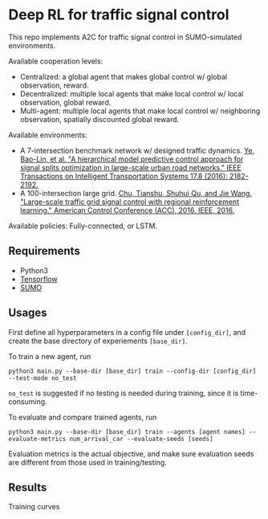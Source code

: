 # Deep RL for traffic signal control
This repo implements A2C for traffic signal control in SUMO-simulated environments.

Available cooperation levels:
* Centralized: a global agent that makes global control w/ global observation, reward.
* Decentralized: multiple local agents that make local control w/ local observation, global reward.
* Multi-agent: multiple local agents that make local control w/ neighboring observation, spatially discounted global reward.

Available environments:
* A 7-intersection benchmark network w/ designed traffic dynamics. [Ye, Bao-Lin, et al. "A hierarchical model predictive control approach for signal splits optimization in large-scale urban road networks." IEEE Transactions on Intelligent Transportation Systems 17.8 (2016): 2182-2192.](https://ieeexplore.ieee.org/abstract/document/7406703/)
* A 100-intersection large grid. [Chu, Tianshu, Shuhui Qu, and Jie Wang. "Large-scale traffic grid signal control with regional reinforcement learning." American Control Conference (ACC), 2016. IEEE, 2016.](https://ieeexplore.ieee.org/abstract/document/7525014/)

Available policies:
Fully-connected, or LSTM.

## Requirements
* Python3
* [Tensorflow](http://www.tensorflow.org/install)
* [SUMO](http://sumo.dlr.de/wiki/Installing)

## Usages
First define all hyperparameters in a config file under `[config_dir]`, and create the base directory of experiements `[base_dir]`. 

To train a new agent, run
~~~
python3 main.py --base-dir [base_dir] train --config-dir [config_dir] --test-mode no_test
~~~
`no_test` is suggested if no testing is needed during training, since it is time-consuming.

To evaluate and compare trained agents, run
~~~
python3 main.py --base-dir [base_dir] train --agents [agent names] --evaluate-metrics num_arrival_car --evaluate-seeds [seeds]
~~~
Evaluation metrics is the actual objective, and make sure evaluation seeds are different from those used in training/testing.

## Results
Training curves
